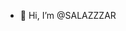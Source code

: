 - 👋 Hi, I’m @SALAZZZAR


<!---
SALAZZZAR/SALAZZZAR is a ✨ special ✨ repository because its `README.md` (this file) appears on your GitHub profile.
You can click the Preview link to take a look at your changes.
--->
